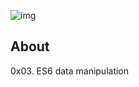 ![img](https://assets.imaginablefutures.com/media/images/ALX_Logo.max-200x150.png)

## About

0x03. ES6 data manipulation
